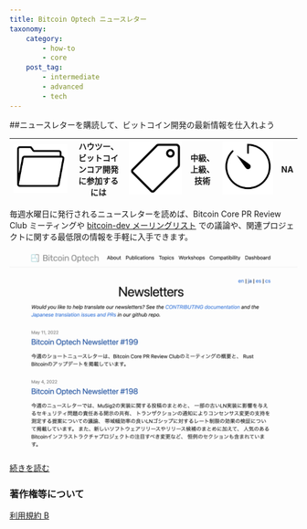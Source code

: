 ```yaml
---
title: Bitcoin Optech ニュースレター
taxonomy:
    category:
        - how-to
        - core
    post_tag:
        - intermediate
        - advanced
        - tech
---
```


##ニュースレターを購読して、ビットコイン開発の最新情報を仕入れよう

|  ![Category](/_images/category.png)  |  ハウツー、ビットコインコア開発に参加するには |  ![Tag](/_images/tag.png)  |  中級、上級、技術  | ![Time](/_images/timer.png)  |  NA  |
| ---- | ---- | ---- | ---- | ---- | ---- |

毎週水曜日に発行されるニュースレターを読めば、Bitcoin Core PR Review Club ミーティングや [bitcoin-dev メーリングリスト](https://lists.linuxfoundation.org/mailman/listinfo/bitcoin-dev) での議論や、関連プロジェクトに関する最低限の情報を手軽に入手できます。

[![Newsletters - Bitcoin Optech](/_images/bitcoin_optech_newsletters.png)](https://bitcoinops.org/ja/newsletters/)

[続きを読む](https://bitcoinops.org/ja/newsletters/)


### 著作権等について
[利用規約 B](https://lostinbitcoin.jp/copyright/#uab)
